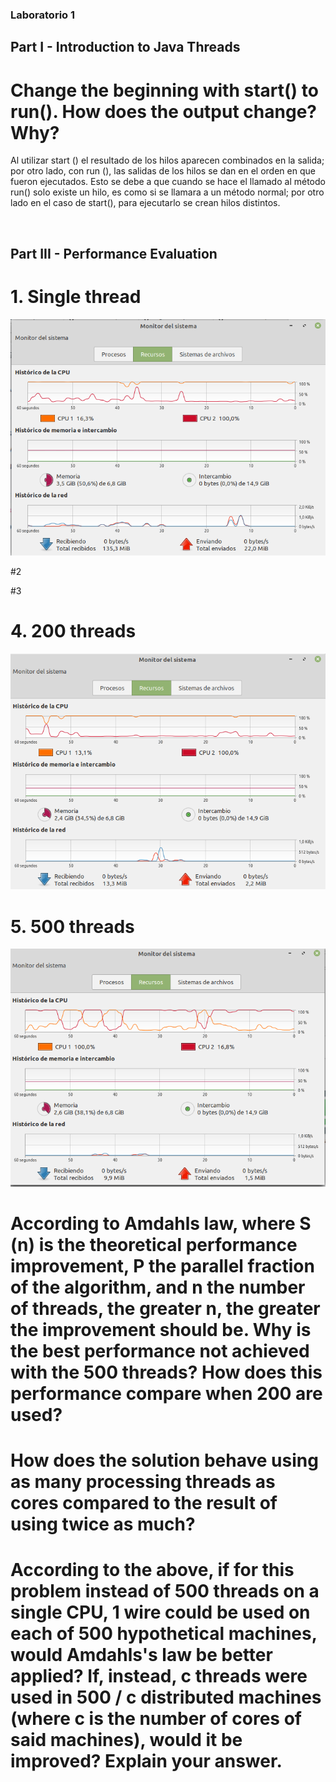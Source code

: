 ### Laboratorio 1

## Part I - Introduction to Java Threads

# Change the beginning with start() to run(). How does the output change? Why?

Al utilizar start () el resultado de los hilos aparecen combinados en la salida; por otro lado, con run (), las salidas de los hilos se dan en el orden en que fueron ejecutados. Esto se debe a que cuando se hace el llamado al método run() solo existe un hilo, es como si se llamara a un método normal; por otro lado en el caso de start(), para ejecutarlo se crean hilos distintos.

![]()

## Part III - Performance Evaluation

# 1. Single thread

![](https://github.com/migue1994/ARSW-LAB-01/blob/master/img/caso1.png)

#2

#3

# 4. 200 threads

![](https://github.com/migue1994/ARSW-LAB-01/blob/master/img/caso2.png)

# 5. 500 threads 

![](https://github.com/migue1994/ARSW-LAB-01/blob/master/img/caso3.png)

# According to Amdahls law, where S (n) is the theoretical performance improvement, P the parallel fraction of the algorithm, and n the number of threads, the greater n, the greater the improvement should be. Why is the best performance not achieved with the 500 threads? How does this performance compare when 200 are used?

# How does the solution behave using as many processing threads as cores compared to the result of using twice as much?

# According to the above, if for this problem instead of 500 threads on a single CPU, 1 wire could be used on each of 500 hypothetical machines, would Amdahls's law be better applied? If, instead, c threads were used in 500 / c distributed machines (where c is the number of cores of said machines), would it be improved? Explain your answer.
